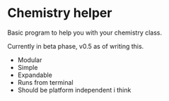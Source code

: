 # Chemistry helper
Basic program to help you with your chemistry class. 

Currently in beta phase, v0.5 as of writing this.

* Modular
* Simple
* Expandable
* Runs from terminal
* Should be platform independent i think
